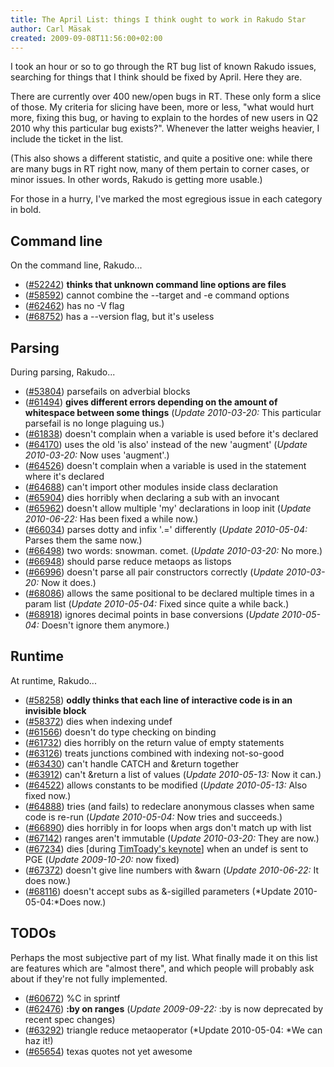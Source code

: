 ```yaml
---
title: The April List: things I think ought to work in Rakudo Star
author: Carl Mäsak
created: 2009-09-08T11:56:00+02:00
---
```

I took an hour or so to go through the RT bug list of known Rakudo issues, searching for things that I think should be fixed by April. Here they are.

There are currently over 400 new/open bugs in RT. These only form a slice of those. My criteria for slicing have been, more or less, "what would hurt more, fixing this bug, or having to explain to the hordes of new users in Q2 2010 why this particular bug exists?". Whenever the latter weighs heavier, I include the ticket in the list.

(This also shows a different statistic, and quite a positive one: while there are many bugs in RT right now, many of them pertain to corner cases, or minor issues. In other words, Rakudo is getting more usable.)

For those in a hurry, I've marked the most egregious issue in each category in bold.

## Command line

On the command line, Rakudo...

- ([#52242](http://rt.perl.org/rt3/Ticket/Display.html?id=52242)) **thinks that unknown command line options are files** 
- ([#58592](http://rt.perl.org/rt3/Ticket/Display.html?id=58592)) cannot combine the --target and -e command options
- ([#62462](http://rt.perl.org/rt3/Ticket/Display.html?id=62462)) has no -V flag
- ([#68752](http://rt.perl.org/rt3/Ticket/Display.html?id=68752)) has a --version flag, but it's useless

## Parsing

During parsing, Rakudo...

- ([#53804](http://rt.perl.org/rt3/Ticket/Display.html?id=53804)) parsefails on adverbial blocks
- ([#61494](http://rt.perl.org/rt3/Ticket/Display.html?id=61494)) **gives different errors depending on the amount of whitespace between some things** (*Update 2010-03-20:* This particular parsefail is no longe plaguing us.)
- ([#61838](http://rt.perl.org/rt3/Ticket/Display.html?id=61838)) doesn't complain when a variable is used before it's declared
- ([#64170](http://rt.perl.org/rt3/Ticket/Display.html?id=64170)) uses the old 'is also' instead of the new 'augment' (*Update 2010-03-20:* Now uses 'augment'.)
- ([#64526](http://rt.perl.org/rt3/Ticket/Display.html?id=64526)) doesn't complain when a variable is used in the statement where it's declared
- ([#64688](http://rt.perl.org/rt3/Ticket/Display.html?id=64688)) can't import other modules inside class declaration
- ([#65904](http://rt.perl.org/rt3/Ticket/Display.html?id=65904)) dies horribly when declaring a sub with an invocant
- ([#65962](http://rt.perl.org/rt3/Ticket/Display.html?id=65962)) doesn't allow multiple 'my' declarations in loop init (*Update 2010-06-22:* Has been fixed a while now.)
- ([#66034](http://rt.perl.org/rt3/Ticket/Display.html?id=66034)) parses dotty and infix '.=' differently (*Update 2010-05-04:* Parses them the same now.)
- ([#66498](http://rt.perl.org/rt3/Ticket/Display.html?id=66498)) two words: snowman. comet. (*Update 2010-03-20:* No more.)
- ([#66948](http://rt.perl.org/rt3/Ticket/Display.html?id=66948)) should parse reduce metaops as listops
- ([#66996](http://rt.perl.org/rt3/Ticket/Display.html?id=66996)) doesn't parse all pair constructors correctly (*Update 2010-03-20:* Now it does.)
- ([#68086](http://rt.perl.org/rt3/Ticket/Display.html?id=68086)) allows the same positional to be declared multiple times in a param list (*Update 2010-05-04:* Fixed since quite a while back.)
- ([#68918](http://rt.perl.org/rt3/Ticket/Display.html?id=68918)) ignores decimal points in base conversions (*Update 2010-05-04:* Doesn't ignore them anymore.)

## Runtime

At runtime, Rakudo...

- ([#58258](http://rt.perl.org/rt3/Ticket/Display.html?id=58258)) **oddly thinks that each line of interactive code is in an invisible block** 
- ([#58372](http://rt.perl.org/rt3/Ticket/Display.html?id=58372)) dies when indexing undef
- ([#61566](http://rt.perl.org/rt3/Ticket/Display.html?id=61566)) doesn't do type checking on binding
- ([#61732](http://rt.perl.org/rt3/Ticket/Display.html?id=61732)) dies horribly on the return value of empty statements
- ([#63126](http://rt.perl.org/rt3/Ticket/Display.html?id=63126)) treats junctions combined with indexing not-so-good
- ([#63430](http://rt.perl.org/rt3/Ticket/Display.html?id=63430)) can't handle CATCH and &return together
- ([#63912](http://rt.perl.org/rt3/Ticket/Display.html?id=63912)) can't &return a list of values (*Update 2010-05-13:* Now it can.)
- ([#64522](http://rt.perl.org/rt3/Ticket/Display.html?id=64522)) allows constants to be modified (*Update 2010-05-13:* Also fixed now.)
- ([#64888](http://rt.perl.org/rt3/Ticket/Display.html?id=64888)) tries (and fails) to redeclare anonymous classes when same code is re-run (*Update 2010-05-04:* Now tries and succeeds.)
- ([#66890](http://rt.perl.org/rt3/Ticket/Display.html?id=66890)) dies horribly in for loops when args don't match up with list
- ([#67142](http://rt.perl.org/rt3/Ticket/Display.html?id=67142)) ranges aren't immutable (*Update 2010-03-20:* They are now.)
- ([#67234](http://rt.perl.org/rt3/Ticket/Display.html?id=67234)) dies [during [TimToady's keynote](http://videos.sapo.pt/yapc/50dllc2fnsM7phJy24fP)] when an undef is sent to PGE (*Update 2009-10-20:* now fixed)
- ([#67372](http://rt.perl.org/rt3/Ticket/Display.html?id=67372)) doesn't give line numbers with &warn (*Update 2010-06-22:* It does now.)
- ([#68116](http://rt.perl.org/rt3/Ticket/Display.html?id=68116)) doesn't accept subs as &-sigilled parameters (*Update 2010-05-04:*Does now.)

## TODOs

Perhaps the most subjective part of my list. What finally made it on this list are features which are "almost there", and which people will probably ask about if they're not fully implemented.

- ([#60672](http://rt.perl.org/rt3/Ticket/Display.html?id=60672)) %C in sprintf
- ([#62476](http://rt.perl.org/rt3/Ticket/Display.html?id=62476)) **:by on ranges** (*Update 2009-09-22:* :by is now deprecated by recent spec changes)
- ([#63292](http://rt.perl.org/rt3/Ticket/Display.html?id=63292)) triangle reduce metaoperator (*Update 2010-05-04: *We can haz it!)
- ([#65654](http://rt.perl.org/rt3/Ticket/Display.html?id=65654)) texas quotes not yet awesome


